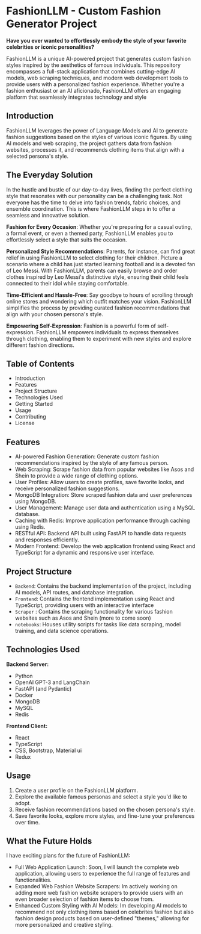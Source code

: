 # FashionLLM - Custom Fashion Generator Project

**Have you ever wanted to effortlessly embody the style of your favorite celebrities or iconic personalities?**

FashionLLM is a unique AI-powered project that generates custom fashion styles inspired by the aesthetics of famous individuals. This repository encompasses a full-stack application that combines cutting-edge AI models, web scraping techniques, and modern web development tools to provide users with a personalized fashion experience. Whether you're a fashion enthusiast or an AI aficionado, FashionLLM offers an engaging platform that seamlessly integrates technology and style

## Introduction

FashionLLM leverages the power of Language Models and AI to generate fashion suggestions based on the styles of various iconic figures. By using AI models and web scraping, the project gathers data from fashion websites, processes it, and recommends clothing items that align with a selected persona's style.

## The Everyday Solution

In the hustle and bustle of our day-to-day lives, finding the perfect clothing style that resonates with our personality can be a challenging task. Not everyone has the time to delve into fashion trends, fabric choices, and ensemble coordination. This is where FashionLLM steps in to offer a seamless and innovative solution.

**Fashion for Every Occasion**: Whether you're preparing for a casual outing, a formal event, or even a themed party, FashionLLM enables you to effortlessly select a style that suits the occasion.

**Personalized Style Recommendations**: Parents, for instance, can find great relief in using FashionLLM to select clothing for their children. Picture a scenario where a child has just started learning football and is a devoted fan of Leo Messi. With FashionLLM, parents can easily browse and order clothes inspired by Leo Messi's distinctive style, ensuring their child feels connected to their idol while staying comfortable.

**Time-Efficient and Hassle-Free**: Say goodbye to hours of scrolling through online stores and wondering which outfit matches your vision. FashionLLM simplifies the process by providing curated fashion recommendations that align with your chosen persona's style.

**Empowering Self-Expression**: Fashion is a powerful form of self-expression. FashionLLM empowers individuals to express themselves through clothing, enabling them to experiment with new styles and explore different fashion directions.

## Table of Contents

- Introduction
- Features
- Project Structure
- Technologies Used
- Getting Started
- Usage
- Contributing
- License

## Features

- AI-powered Fashion Generation: Generate custom fashion recommendations inspired by the style of any famous person.
- Web Scraping: Scrape fashion data from popular websites like Asos and Shein to provide a wide range of clothing options.
- User Profiles: Allow users to create profiles, save favorite looks, and receive personalized fashion suggestions.
- MongoDB Integration: Store scraped fashion data and user preferences using MongoDB.
- User Management: Manage user data and authentication using a MySQL database.
- Caching with Redis: Improve application performance through caching using Redis.
- RESTful API: Backend API built using FastAPI to handle data requests and responses efficiently.
- Modern Frontend: Develop the web application frontend using React and TypeScript for a dynamic and responsive user interface.

## Project Structure

- `Backend`: Contains the backend implementation of the project, including AI models, API routes, and database integration.
- `Frontend`: Contains the frontend implementation using React and TypeScript, providing users with an interactive interface
- `Scraper` : Contains the scraping functionality for various fashion websites such as Asos and Shein (more to come soon)
- `notebooks`: Houses utility scripts for tasks like data scraping, model training, and data science operations.

## Technologies Used

**Backend Server:**

- Python
- OpenAI GPT-3 and LangChain
- FastAPI (and Pydantic)
- Docker
- MongoDB
- MySQL
- Redis
  
**Frontend Client:**
- React
- TypeScript
- CSS, Bootstrap, Material ui
- Redux

## Usage

1. Create a user profile on the FashionLLM platform.
2. Explore the available famous personas and select a style you'd like to adopt.
3. Receive fashion recommendations based on the chosen persona's style.
4. Save favorite looks, explore more styles, and fine-tune your preferences over time.

## What the Future Holds

I have exciting plans for the future of FashionLLM:

- Full Web Application Launch: Soon, I will launch the complete web application, allowing users to experience the full range of features and functionalities.
- Expanded Web Fashion Website Scrapers: Im actively working on adding more web fashion website scrapers to provide users with an even broader selection of fashion items to choose from.
- Enhanced Custom Styling with AI Models: Im developing AI models to recommend not only clothing items based on celebrites fashion but also fashion design products based on user-defined "themes," allowing for more personalized and creative styling.
